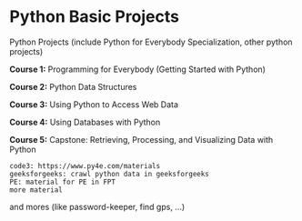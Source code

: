 # Python Basic Projects

Python Projects (include Python for Everybody Specialization, other python projects)

**Course 1:** Programming for Everybody (Getting Started with Python)

**Course 2:** Python Data Structures

**Course 3:** Using Python to Access Web Data

**Course 4:** Using Databases with Python

**Course 5:** Capstone: Retrieving, Processing, and Visualizing Data with Python

```
code3: https://www.py4e.com/materials
geeksforgeeks: crawl python data in geeksforgeeks
PE: material for PE in FPT
more material
```

and mores (like password-keeper, find gps, ...)
